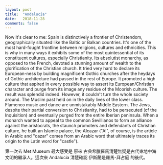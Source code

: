 ```yaml
---
layout: post
title:  "Andalucía"
date:   2018-11-28
comments: false
---
```


Now it's clear to me: Spain is distinctively a frontier of Christendom, geographically situated like the Baltic or Balkan countries. It's one of the most hard-fought frontline between religions, cultures and ethnicities. This is why in many ways it exhibits some of the most quintessential of its constituent cultures, especially Christianity. Its absolutist monarchy, as opposed to the French, devoted a stunning amount of wealth to the glorification of the Christian church. It tried very hard to declare its European-ness by building magnificent Gothic churches after the heydays of Gothic architecture had passed in the rest of Europe. It promoted a high culture that aspired in every possible way to assert its European/Christian character and purge from its image any residue of the Moorish culture. The result was splendid indeed. However, it couldn't turn the whole society around. The Muslim past held on in the daily lives of the lower class. Flamenco music and dance are unmistakably Middle Eastern. The Jews, despite their partial conversion to Christianity, had to be persecuted (cf the Inquisition) and eventually purged from the entire Iberian peninsula. When a monarch wanted to appeal to the common Sevillianos to form an alliance against the aristocrats, the staunch promoters and defendants of Christian culture, he built an Islamic palace, the Alcazar ("Al", of course, is the article in Arabic and "cazar" comes from an Arabic word that ultimately traces its origin to the Latin word for "castle").

第一次去 Met Museum 最大感受是 原來 古典希臘羅馬清楚無疑是古代東地中海文明的繼承人。這次來 Andalucía 清楚確認 伊斯蘭是羅馬-拜占庭 的後代。